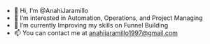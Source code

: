- 👋 Hi, I’m @AnahiJaramillo
- 👀 I’m interested in Automation, Operations, and Project Managing
- 🌱 I’m currently Improving my skills on Funnel Building
- 📫 You can contact me at anahijaramillo1997@gmail.com

<!---
AnahiJaramillo/AnahiJaramillo is a ✨ special ✨ repository because its `README.md` (this file) appears on your GitHub profile.
You can click the Preview link to take a look at your changes.
--->
